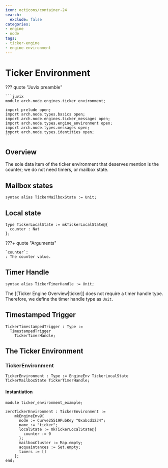 ```yaml
---
icon: octicons/container-24
search:
  exclude: false
categories:
- engine
- node
tags:
- ticker-engine
- engine-environment
---
```


# Ticker Environment

??? quote "Juvix preamble"

    ```juvix
    module arch.node.engines.ticker_environment;

    import prelude open;
    import arch.node.types.basics open;
    import arch.node.engines.ticker_messages open;
    import arch.node.types.engine_environment open;
    import arch.node.types.messages open;
    import arch.node.types.identities open;
    ```

## Overview

The sole data item of the ticker environment that deserves mention is
the counter;
we do not need timers, or mailbox state.

## Mailbox states

```juvix
syntax alias TickerMailboxState := Unit;
```

## Local state

```juvix
type TickerLocalState := mkTickerLocalState@{
  counter : Nat
};
```

???+ quote "Arguments"

    `counter`:
    : The counter value.

## Timer Handle

```juvix
syntax alias TickerTimerHandle := Unit;
```

The [[Ticker Engine Overview|ticker]] does not require a timer handle type.
Therefore, we define the timer handle type as `Unit`.

## Timestamped Trigger

<!-- --8<-- [start:TemplateTimestampedTrigger] -->
```juvix
TickerTimestampedTrigger : Type :=
  TimestampedTrigger
    TickerTimerHandle;
```
<!-- --8<-- [end:TemplateTimestampedTrigger] -->

## The Ticker Environment

### TickerEnvironment

```juvix
TickerEnvironment : Type := EngineEnv TickerLocalState TickerMailboxState TickerTimerHandle;
```

#### Instantiation

<!-- --8<-- [start:zeroTickerEnvironment] -->
```juvix extract-module-statements
module ticker_environment_example;

zeroTickerEnvironment : TickerEnvironment :=
    mkEngineEnv@{
      node := Curve25519PubKey "0xabcd1234";
      name := "ticker";
      localState := mkTickerLocalState@{
        counter := 0
      };
      mailboxCluster := Map.empty;
      acquaintances := Set.empty;
      timers := []
    };
end;
```
<!-- --8<-- [end:zeroTickerEnvironment] -->